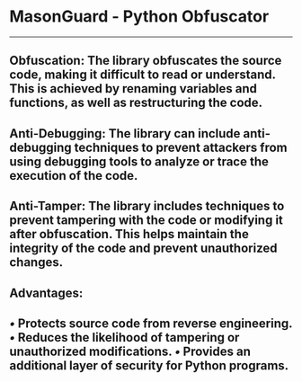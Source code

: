 # MasonGuard - Python Obfuscator
---
Obfuscation: The library obfuscates the source code, making it difficult to read or understand. This is achieved by renaming variables and functions, as well as restructuring the code.
---
Anti-Debugging: The library can include anti-debugging techniques to prevent attackers from using debugging tools to analyze or trace the execution of the code.
--
Anti-Tamper: The library includes techniques to prevent tampering with the code or modifying it after obfuscation. This helps maintain the integrity of the code and prevent unauthorized changes.
--
 Advantages:
 ---
***•*** Protects source code from reverse engineering.
***•*** Reduces the likelihood of tampering or unauthorized modifications.
***•*** Provides an additional layer of security for Python programs.
---
